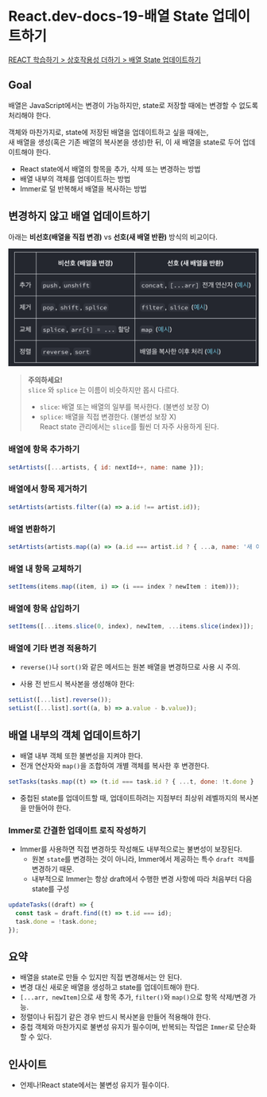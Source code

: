# React.dev-docs-19-배열 State 업데이트하기

[REACT 학습하기 > 상호작용성 더하기 > 배열 State 업데이트하기](https://ko.react.dev/learn/updating-arrays-in-state)

## Goal

배열은 JavaScript에서는 변경이 가능하지만, state로 저장할 때에는 변경할 수 없도록 처리해야 한다.

객체와 마찬가지로, state에 저장된 배열을 업데이트하고 싶을 때에는,  
새 배열을 생성(혹은 기존 배열의 복사본을 생성)한 뒤, 이 새 배열을 state로 두어 업데이트해야 한다.

- React state에서 배열의 항목을 추가, 삭제 또는 변경하는 방법
- 배열 내부의 객체를 업데이트하는 방법
- Immer로 덜 반복해서 배열을 복사하는 방법

## 변경하지 않고 배열 업데이트하기

아래는 **비선호(배열을 직접 변경)** vs **선호(새 배열 반환)** 방식의 비교이다.

![alt text](./assets/image/19-table.png)

> **주의하세요!**  
> `slice` 와 `splice` 는 이름이 비슷하지만 몹시 다르다.
>
> - `slice`: 배열 또는 배열의 일부를 복사한다. (불변성 보장 O)
> - `splice`: 배열을 직접 변경한다. (불변성 보장 X)  
>   React state 관리에서는 `slice`를 훨씬 더 자주 사용하게 된다.

### 배열에 항목 추가하기

```js
setArtists([...artists, { id: nextId++, name: name }]);
```

### 배열에서 항목 제거하기

```js
setArtists(artists.filter((a) => a.id !== artist.id));
```

### 배열 변환하기

```js
setArtists(artists.map((a) => (a.id === artist.id ? { ...a, name: '새 이름' } : a)));
```

### 배열 내 항목 교체하기

```js
setItems(items.map((item, i) => (i === index ? newItem : item)));
```

### 배열에 항목 삽입하기

```js
setItems([...items.slice(0, index), newItem, ...items.slice(index)]);
```

### 배열에 기타 변경 적용하기

- `reverse()`나 `sort()`와 같은 메서드는 원본 배열을 변경하므로 사용 시 주의.

- 사용 전 반드시 복사본을 생성해야 한다:

```js
setList([...list].reverse());
setList([...list].sort((a, b) => a.value - b.value));
```

## 배열 내부의 객체 업데이트하기

- 배열 내부 객체 또한 불변성을 지켜야 한다.
- 전개 연산자와 `map()`을 조합하여 개별 객체를 복사한 후 변경한다.

```js
setTasks(tasks.map((t) => (t.id === task.id ? { ...t, done: !t.done } : t)));
```

- 중첩된 state를 업데이트할 때, 업데이트하려는 지점부터 최상위 레벨까지의 복사본을 만들어야 한다.

### Immer로 간결한 업데이트 로직 작성하기

- Immer를 사용하면 직접 변경하듯 작성해도 내부적으로는 불변성이 보장된다.
  - 원본 `state`를 변경하는 것이 아니라, Immer에서 제공하는 특수 `draft 객체`를 변경하기 때문.
  - 내부적으로 Immer는 항상 draft에서 수행한 변경 사항에 따라 처음부터 다음 state를 구성

```js
updateTasks((draft) => {
  const task = draft.find((t) => t.id === id);
  task.done = !task.done;
});
```

## 요약

- 배열을 state로 만들 수 있지만 직접 변경해서는 안 된다.
- 변경 대신 새로운 배열을 생성하고 state를 업데이트해야 한다.
- `[...arr, newItem]`으로 새 항목 추가, `filter()`와 `map()`으로 항목 삭제/변경 가능.
- 정렬이나 뒤집기 같은 경우 반드시 복사본을 만들어 적용해야 한다.
- 중첩 객체와 마찬가지로 불변성 유지가 필수이며, 반복되는 작업은 `Immer`로 단순화할 수 있다.

## 인사이트

- 언제나!React state에서는 불변성 유지가 필수이다.
